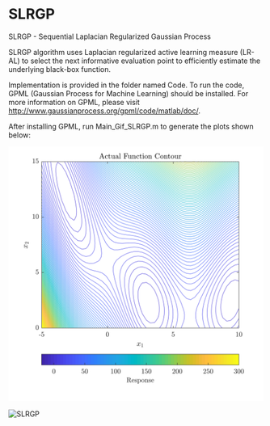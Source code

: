 # SLRGP
SLRGP - Sequential Laplacian Regularized Gaussian Process

SLRGP algorithm uses Laplacian regularized active learning measure (LR-AL) to select the next informative evaluation point to efficiently estimate the underlying black-box function. 

Implementation is provided in the folder named Code. To run the code, GPML (Gaussian Process for Machine Learning) should be installed. For more information on GPML, please visit http://www.gaussianprocess.org/gpml/code/matlab/doc/.

After installing GPML, run Main_Gif_SLRGP.m to generate the plots shown below:

![SLRGP](Code/Branin_True_Contour.png)

![SLRGP](Code/SLRGPBranintest.gif)
